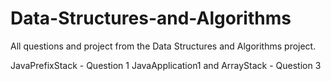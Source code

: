 # Data-Structures-and-Algorithms

All questions and project from the Data Structures and Algorithms project.

JavaPrefixStack - Question 1
JavaApplication1 and ArrayStack - Question 3
